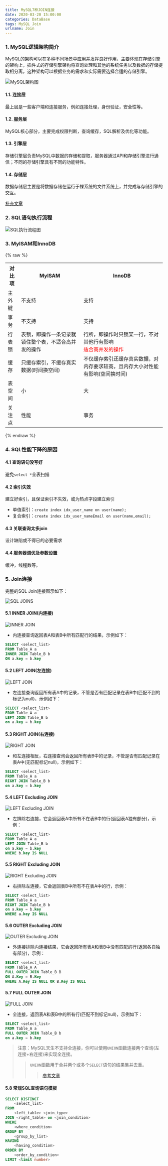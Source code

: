 ```yaml
---
title: MySQL7种JOIN连接
date: 2020-03-20 15:00:00
categories: DataBase
tags: MySQL Join
urlname: Join
---
```




### 1. MySQL逻辑架构简介

MySQL的架构可以在多种不同场景中应用并发挥良好作用，主要体现在存储引擎的架构上，插件式的存储引擎架构将查询处理和其他的系统任务以及数据的存储提取相分离，这种架构可以根据业务的需求和实际需要选择合适的存储引擎。

<!--more-->

![MySQL架构图](http://yanxuan.nosdn.127.net/2363bb5c93657e9c0e67f1d880868f1b.png)

#### 1.1. 连接层

最上层是一些客户端和连接服务，例如连接处理，身份验证，安全性等。

#### 1.2. 服务层

MySQL核心部分，主要完成权限判断，查询缓存，SQL解析及优化等功能。

#### 1.3. 引擎层

存储引擎层负责MySQL中数据的存储和提取，服务器通过API和存储引擎进行通信；不同的存储引擎具有不同的功能特性。

#### 1.4. 存储层

数据存储层主要是将数据存储在运行于裸系统的文件系统上，并完成与存储引擎的交互。

[补充文章](https://blog.csdn.net/weixin_42358062/article/details/80730694)

### 2. SQL语句执行流程

![SQL执行流程图](http://yanxuan.nosdn.127.net/75f839355a6df8d19c8dc89bed66dddb.png)



### 3. MyISAM和InnoDB

{% raw %}

<table>
    <tr>
    	<th>对比项</th>
        <th>MyISAM</th>
        <th>InnoDB</th>
    </tr>
    <tr>
    	<td>主外键</td>
        <td>不支持</td>
        <td>支持</td>
    </tr>
    <tr>
    	<td>事务</td>
        <td>不支持</td>
        <td>支持</td>
    </tr>
    <tr>
    	<td>行表锁</td>
        <td>表锁，即操作一条记录就锁住整个表，不适合高并发的操作</td>
        <td>行所，即操作时只锁某一行，不对其他行有影响<br><font color=red>适合高并发的操作</font></td>
    </tr>
    <tr>
    	<td>缓存</td>
        <td>只缓存索引，不缓存真实数据(时间换空间)</td>
        <td>不仅缓存索引还缓存真实数据，对内存要求较高，且内存大小对性能有影响(空间换时间)</td>
    </tr>
    <tr>
    	<td>表空间</td>
        <td>小</td>
        <td>大</td>
    </tr>
    <tr>
    	<td>关注点</td>
        <td>性能</td>
        <td>事务</td>
    </tr>
</table>

{% endraw %}



### 4. SQL性能下降的原因

#### 4.1 查询语句没写好

避免`select *`全表扫描

#### 4.2 索引失效

建立好索引，且保证索引不失效，或为热点字段建立索引

- 单值索引：`create index idx_user_name on user(name);`
- 复合索引：`create index idx_user_nameEmail on user(name,email);`

#### 4.3 关联查询太多join

设计缺陷或不得已的必要需求

#### 4.4 服务器调优及参数设置

缓冲，线程数等。



### 5. Join连接

完整的SQL Join连接图示如下：

![SQL JOINS](http://yanxuan.nosdn.127.net/2a211fe3769fa933c5932424ad964b37.png)

#### 5.1 INNER JOIN(内连接)

![INNER JOIN](http://yanxuan.nosdn.127.net/00e6b1dff50539b0b4c637bd7298eae3.png)

- 内连接查询返回表A和表B中所有匹配行的结果，示例如下：

```sql
SELECT <select_list>
FROM Table_A a
INNER JOIN Table_B b
ON a.key = b.key
```

#### 5.2 LEFT JOIN(左连接)

![LEFT JOIN](http://yanxuan.nosdn.127.net/ed92f89d777d459dfaa8c0bfeeb4806e.png)

- 左连接查询返回所有表A中的记录，不管是否有匹配记录在表B中(匹配不到的标记为null)，示例如下：

```sql
SELECT <select_list>
FROM Table_A a
LEFT JOIN Table_B b
on a.key = b.key
```

#### 5.3 RIGHT JOIN(右连接)

![RIGHT JOIN](http://yanxuan.nosdn.127.net/fbfc22bf5858f1319856173a2a04a484.png)

- 和左连接相反，右连接查询会返回所有表B中的记录，不管是否有匹配记录在表A中(无匹配标记null)，示例如下：

```sql
SELECT <select_list>
FROM Table_A a
RIGHT JOIN Table_B b
on a.key = b.key
```

#### 5.4 LEFT Excluding JOIN

![LEFT Excluding JOIN](http://yanxuan.nosdn.127.net/aec850dd1fc1da519da079c69300526a.png)

- 左排除右连接，它会返回表A中所有不在表B中的行(返回表A独有部分)，示例：

```sql
SELECT <select_list>
FROM Table_A a
LEFT JOIN Table_B b
on a.key = b.key
WHERE b.key IS NULL
```

#### 5.5 RIGHT Excluding JOIN 

![RIGHT Excluding JOIN](http://yanxuan.nosdn.127.net/0877fe10b91eb3e06a76b475bd6f3cd9.png)

- 右排除左连接，它会返回表B中所有不在表A中的行，示例：

```sql
SELECT <select_list>
FROM Table_A a
RIGHT JOIN Table_B b
on a.key = b.key
WHERE a.key IS NULL
```

#### 5.6 OUTER Excluding JOIN

![OUTER Excluding JOIN](http://yanxuan.nosdn.127.net/9ed77593405efdf6142bdebebd18a359.png)

- 外连接排除内连接结果，它会返回所有表A和表B中没有匹配的行(返回各自独有部分)，示例：

```sql
SELECT <select_list>
FROM Table_A A
FULL OUTER JOIN Table_B B
ON A.Key = B.Key
WHERE A.Key IS NULL OR B.Key IS NULL
```

#### 5.7 FULL OUTER JOIN

![FULL JOIN](http://yanxuan.nosdn.127.net/7eeff04fbda89041e4fdf279991cd9bc.png)



- 全连接，返回表A和表B中的所有行(匹配不到标记null)，示例如下：

```sql
SELECT <select_list>
FROM Table_A a
FULL OUTER JOIN Table_B b
on a.key = b.key
```

> 注意：MySQL天生不支持全连接，你可以使用`UNION`函数连接两个查询(左连接+右连接)来实现全连接。
>
> > `UNION`函数用于合并两个或多个`SELECT`语句的结果集并去重。
> >
> > > [参考文章](https://www.cnblogs.com/xufeiyang/p/5818571.html)



#### 5.8 常规SQL查询语句模板

```sql
SELECT DISTINCT
	<select_list>
FROM
	<left_table> <join_type>
JOIN <right_table> on <join_condition>
WHERE
	<where_condition>
GROUP BY
	<group_by_list>
HAVING
	<having_condition>
ORDER BY
	<order_by_condition>
LIMIT <limit number>
```

